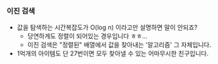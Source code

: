 ### 이진 검색

- 값을 탐색하는 시간복잡도가 O(log n) 이라고만 설명하면 말이 안되죠?
  - 당연하게도 정렬이 되어있는 경우입니다 ㅎㅎ...
  - 이진 검색은 "정렬된" 배열에서 값을 찾아내는 '알고리즘' 그 자체입니다.
- 1억개의 아이템도 단 27번이면 모두 찾아낼 수 있는 어마무시한 친구입니다.